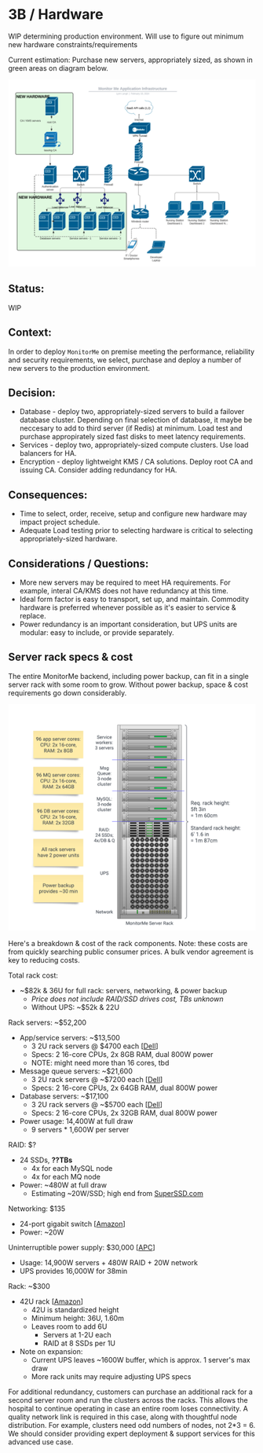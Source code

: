 # 3B / Hardware

WIP determining production environment. Will use to figure out minimum new hardware constraints/requirements

Current estimation: Purchase new servers, appropriately sized, as shown in green areas on diagram below.

<img src="../images/hardware.png" width=800>

## Status: 
WIP

## Context: 
In order to deploy `MonitorMe` on premise meeting the performance, reliability and security requirements, we select, purchase and deploy a number of new servers to the production environment.

## Decision: 
- Database - deploy two, appropriately-sized servers to build a failover database cluster.  Depending on final selection of database, it maybe be neccesary to add to third server (if Redis) at minimum.  Load test and purchase appropirately sized fast disks to meet latency requirements.
- Services - deploy two, appropriately-sized compute clusters. Use load balancers for HA.
- Encryption - deploy lightweight KMS / CA solutions. Deploy root CA and issuing CA.  Consider adding redundancy for HA.
  
## Consequences: 
- Time to select, order, receive, setup and configure new hardware may impact project schedule.
- Adequate Load testing prior to selecting hardware is critical to selecting appropriately-sized hardware.

## Considerations / Questions:
- More new servers may be required to meet HA requirements.  For example, interal CA/KMS does not have redundancy at this time.
- Ideal form factor is easy to transport, set up, and maintain. Commodity hardware is preferred whenever possible as it's easier to service & replace.
- Power redundancy is an important consideration, but UPS units are modular: easy to include, or provide separately.

## Server rack specs & cost

The entire MonitorMe backend, including power backup, can fit in a single server rack with some room to grow. Without power backup, space & cost requirements go down considerably.

![Server Rack](../images/server-rack.png)

Here's a breakdown & cost of the rack components. Note: these costs are from quickly searching public consumer prices. A bulk vendor agreement is key to reducing costs.

Total rack cost:

* ~$82k & 36U for full rack: servers, networking, & power backup
  * *Price does not include RAID/SSD drives cost, TBs unknown*
  * Without UPS: ~$52k & 22U

Rack servers: ~$52,200

* App/service servers: ~$13,500
  * 3 2U rack servers @ $4700 each [[Dell](https://www.dell.com/en-us/shop/servers-storage-and-networking/poweredge-r7525-rack-server/spd/poweredge-r7525/pe_r7525_tm_vi_vp_sb?configurationid=657ab20d-ff20-4b19-9d35-126d9b4910df)]
  * Specs: 2 16-core CPUs, 2x 8GB RAM, dual 800W power
  * NOTE: might need more than 16 cores, tbd
* Message queue servers: ~$21,600
  * 3 2U rack servers @ ~$7200 each [[Dell](https://www.dell.com/en-us/shop/servers-storage-and-networking/poweredge-r7525-rack-server/spd/poweredge-r7525/pe_r7525_tm_vi_vp_sb?configurationid=d8c62001-a94b-4d2a-8639-478808579a2e)]
  * Specs: 2 16-core CPUs, 2x 64GB RAM, dual 800W power
* Database servers: ~$17,100
  * 3 2U rack servers @ ~$5700 each [[Dell](https://www.dell.com/en-us/shop/servers-storage-and-networking/poweredge-r7525-rack-server/spd/poweredge-r7525/pe_r7525_tm_vi_vp_sb?configurationid=d02dad52-4f20-4917-af2f-66b38f780400)]
  * Specs: 2 16-core CPUs, 2x 32GB RAM, dual 800W power
* Power usage: 14,400W at full draw
  * 9 servers * 1,600W per server

RAID: $?

* 24 SSDs, **??TBs**
  * 4x for each MySQL node
  * 4x for each MQ node
* Power: ~480W at full draw
  * Estimating ~20W/SSD; high end from [SuperSSD.com](https://www.superssd.com/kb/ssd-power-consumption/)

Networking: $135

* 24-port gigabit switch [[Amazon](https://www.amazon.com/Tripp-Lite-Ethernet-Rackmount-NG24/dp/B01MSYIOQY?th=1)]
* Power: ~20W

Uninterruptible power supply: $30,000 [[APC](https://www.apc.com/us/en/tools/ups_selector/server/load/params?minPower=16000&powerUnit=w&operatingVoltage=120&runtime=30&powerExpansion=0&topology=&rackMountable=true&maxPower=20000)]

* Usage: 14,900W servers + 480W RAID + 20W network
* UPS provides 16,000W for 38min

Rack: ~$300

* 42U rack [[Amazon](https://www.amazon.com/StarTech-Network-Rolling-Computer-Equipment/dp/B00HVKOPBW)]
  * 42U is standardized height
  * Minimum height: 36U, 1.60m
  * Leaves room to add 6U
    * Servers at 1-2U each
    * RAID at 8 SSDs per 1U
* Note on expansion:
  * Current UPS leaves ~1600W buffer, which is approx. 1 server's max draw
  * More rack units may require adjusting UPS specs

For additional redundancy, customers can purchase an additional rack for a second server room and run the clusters across the racks. This allows the hospital to continue operating in case an entire room loses connectivity. A quality network link is required in this case, along with thoughtful node distribution. For example, clusters need odd numbers of nodes, not 2*3 = 6. We should consider providing expert deployment & support services for this advanced use case.
